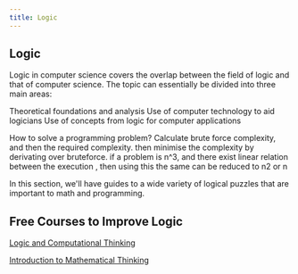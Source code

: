 ```yaml
---
title: Logic
---
```

## Logic

Logic in computer science covers the overlap between the field of logic and that of computer science. The topic can essentially be divided into three main areas:

Theoretical foundations and analysis
Use of computer technology to aid logicians
Use of concepts from logic for computer applications

How to solve a programming problem?
Calculate brute force complexity, and then the required complexity. then minimise the complexity by derivating over bruteforce.
if a problem is n^3, and there exist linear relation between the execution , then using this the same can be reduced to n2 or n

In this section, we'll have guides to a wide variety of logical puzzles that are important to math and programming.

## Free Courses to Improve Logic 
[Logic and Computational Thinking](https://www.edx.org/course/logic-and-computational-thinking-1)

[Introduction to Mathematical Thinking](https://www.coursera.org/learn/mathematical-thinking)
